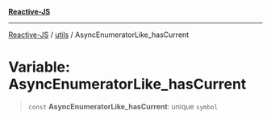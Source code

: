 [**Reactive-JS**](../../README.md)

***

[Reactive-JS](../../README.md) / [utils](../README.md) / AsyncEnumeratorLike\_hasCurrent

# Variable: AsyncEnumeratorLike\_hasCurrent

> `const` **AsyncEnumeratorLike\_hasCurrent**: unique `symbol`
